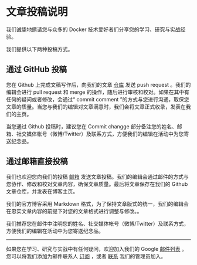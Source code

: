 # 文章投稿说明

我们诚挚地邀请您与众多的 Docker 技术爱好者们分享您的学习、研究与实战经验。

我们提供以下两种投稿方式。

## 通过 GitHub 投稿

您在 Github 上完成文稿写作后，向我们的文章 [仓库](https://github.com/dockboard/docs) 发送 push request 。我们的编辑会进行 pull request 和 merge 的操作，随后进行审核和校对。如果在其中有任何的疑问或者修改，会通过“ commit comment ”的方式与您进行沟通，取保您文章的质量。当您与我们的编辑对文章满意时，我们会将文章正式收录，发表在我们的主页。

当您通过 Github 投稿时，建议您在 Commit changge 部分备注您的姓名、邮箱、社交媒体帐号（微博/Twitter）及联系方式，方便我们的编辑在活动中为您寄送纪念品。


## 通过邮箱直接投稿

我们也欢迎您向我们的投稿 [邮箱](mailto:fiona@docker.cn) 发送文章投稿。我们的编辑会通过邮件的方式与您协作、修改和校对文章内容，确保文章质量。最后将文章保存在我们的 Github 文章仓库，并发表在博客主页。

我们的官方博客采用 Markdown 格式，为了保持文章版式的统一，我们的编辑会在忠实文章内容的前提下对您的文章格式进行调整与修改。。 

我们推荐您在邮件中注明您的姓名、社交媒体帐号（微博/Twitter）及联系方式，方便我们的编辑在活动中为您寄送纪念品。

***
如果您在学习、研究与实战中有任何疑问，欢迎加入我们的 Google [邮件列表](https://groups.google.com/forum/#!forum/dockercn) 。您可以将我们添加为邮件联系人 [订阅](mailto:dockercn@googlegroups.com) ，或者 [联系](mailto:fiona@docker.cn) 我们的管理员加入。



